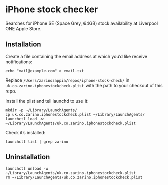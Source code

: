 # iPhone stock checker

Searches for iPhone SE (Space Grey, 64GB) stock availability at Liverpool ONE Apple Store.

## Installation

Create a file containing the email address at which you’d like receive notifications:

    echo "mail@example.com" > email.txt

Replace `/Users/zarinozappia/repos/iphone-stock-check/` in `uk.co.zarino.iphonestockcheck.plist` with the path to your checkout of this repo.

Install the plist and tell launchd to use it:

    mkdir -p ~/Library/LaunchAgents/
    cp uk.co.zarino.iphonestockcheck.plist ~/Library/LaunchAgents/
    launchctl load -w ~/Library/LaunchAgents/uk.co.zarino.iphonestockcheck.plist

Check it’s installed:

    launchctl list | grep zarino

## Uninstallation

    launchctl unload -w ~/Library/LaunchAgents/uk.co.zarino.iphonestockcheck.plist
    rm ~/Library/LaunchAgents/uk.co.zarino.iphonestockcheck.plist
